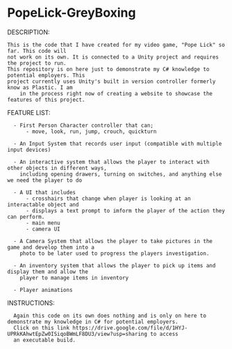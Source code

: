 # PopeLick-GreyBoxing
DESCRIPTION:
	
	This is the code that I have created for my video game, "Pope Lick" so far. This code will 
 	not work on its own. It is connected to a Unity project and requires the project to run. 
  	This repository is on here just to demonstrate my C# knowledge to potential employers. This 
   	project currently uses Unity's built in version controller formerly know as Plastic. I am 
    	in the process right now of creating a website to showcase the features of this project.



FEATURE LIST:

      - First Person Character controller that can;
          - move, look, run, jump, crouch, quickturn
          
      - An Input System that records user input (compatible with multiple input devices) 
      
      - An interactive system that allows the player to interact with other objects in different ways, 
      	including opening drawers, turning on switches, and anything else we need the player to do
	
      - A UI that includes
          - crosshairs that change when player is looking at an interactable object and 
          - displays a text prompt to imform the player of the action they can perform.
          - main menu
          - camera UI
	  
      - A Camera System that allows the player to take pictures in the game and develop them into a 
      	photo to be later used to progress the players investigation.
      
      - An inventory system that allows the player to pick up items and display them and allow the 
      	player to manage items in inventory
      
      - Player animations



INSTRUCTIONS: 

      Again this code on its own does nothing and is only on here to demonstrate my knowledge in C# for potential employers. 
      Click on this link https://drive.google.com/file/d/1HYJ-UPRkKAhwtEpZw0ISiqoBWmLF8DU3/view?usp=sharing to access
      an executable build.
